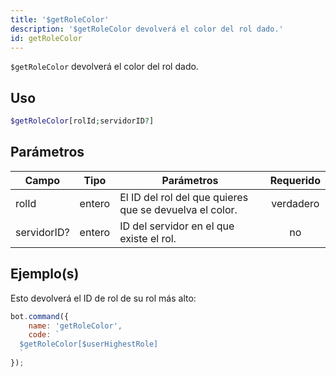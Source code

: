 ```yaml
---
title: '$getRoleColor'
description: '$getRoleColor devolverá el color del rol dado.'
id: getRoleColor
---
```


`$getRoleColor` devolverá el color del rol dado.

## Uso

```php
$getRoleColor[rolId;servidorID?]
```

## Parámetros

| Campo       | Tipo   | Parámetros                                              | Requerido |
| ----------- | ------ | ------------------------------------------------------- |:---------:|
| rolId       | entero | El ID del rol del que quieres que se devuelva el color. | verdadero |
| servidorID? | entero | ID del servidor en el que existe el rol.                |    no     |

## Ejemplo(s)

Esto devolverá el ID de rol de su rol más alto:

```javascript
bot.command({
    name: 'getRoleColor',
    code: `
  $getRoleColor[$userHighestRole]
  `
});
```